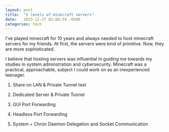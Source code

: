 ```yaml
---
layout: post
title:  "5 levels of minecraft servers"
date:   2023-12-27 02:08:59 -0500
categories: tech
---
```

I've played minecraft for 10 years and always needed to host minecraft servers for my friends. At first, the servers were kind of primitive. Now, they are more sophisticated.

I believe that hosting servers was influential in guiding me towards my studies in system adminstration and cybersecurity. Minecraft was a practical, approachable, subject I could work on as an inexperienced teenager.

1. Share on LAN & Private Tunnel
    test

2. Dedicated Server & Private Tunnel 
3. GUI Port Forwarding
4. Headless Port Forwarding
5. System + Chron Daemon Delegation and Socket Communication
